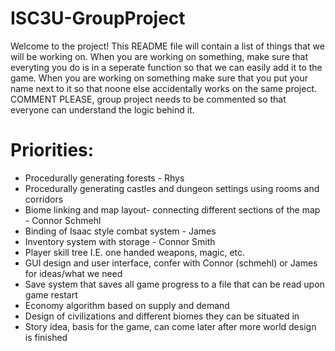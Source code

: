 # ISC3U-GroupProject
Welcome to the project! This README file will contain a list of things that we will be working on. When you are working on something, make sure that everyting you do is in a seperate function so that we can easily add it to the game. When you are working on something make sure that you put your name next to it so that noone else accidentally works on the same project. COMMENT PLEASE, group project needs to be commented so that everyone can understand the logic behind it.

# Priorities:
- Procedurally generating forests - Rhys
- Procedurally generating castles and dungeon settings using rooms and corridors
- Biome linking and map layout- connecting different sections of the map - Connor Schmehl
- Binding of Isaac style combat system - James
- Inventory system with storage - Connor Smith
- Player skill tree I.E. one handed weapons, magic, etc.
- GUI design and user interface, confer with Connor (schmehl) or James for ideas/what we need
- Save system that saves all game progress to a file that can be read upon game restart 
- Economy algorithm based on supply and demand
- Design of civilizations and different biomes they can be situated in
- Story idea, basis for the game, can come later after more world design is finished

